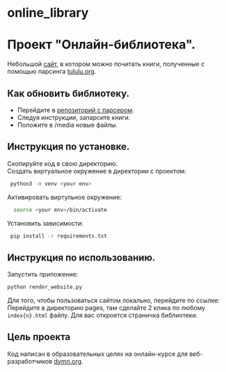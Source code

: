# online_library
# Проект "Онлайн-библиотека".
Небольшой [сайт](https://acev3.github.io/online_library/pages/index1.html), в котором можно почитать книги,
полученные с помощью парсинга [tululu.org](http://tululu.org).

## Как обновить библиотеку.
- Перейдите в [репозиторий с парсером](https://github.com/acev3/parser).
- Следуя инструкции, запарсите книги.
- Положите в /media новые файлы.
## Инструкция по установке.
Скопируйте код в свою директорию.  
Cоздать виртуальное окружение в директории с проектом:
```bash 
 python3 -m venv <your env>
```
Активировать виртульное окружение:
```bash 
  source <your env>/bin/activate
```
Установить зависимости:
```bash 
 pip install -r requirements.txt
```
## Инструкция по использованию.
Запустить приложение:
```bash 
python render_website.py
 ```
Для того, чтобы пользоваться сайтом локально, перейдите по ссылке:
Перейдите в директорию pages, там сделайте 2 клика по любому `index{n}.html` файлу. Для вас откроется страничка библиотеки.

## Цель проекта
Код написан в образовательных целях на онлайн-курсе для веб-разработчиков [dvmn.org](http://dvmn.org).
 
